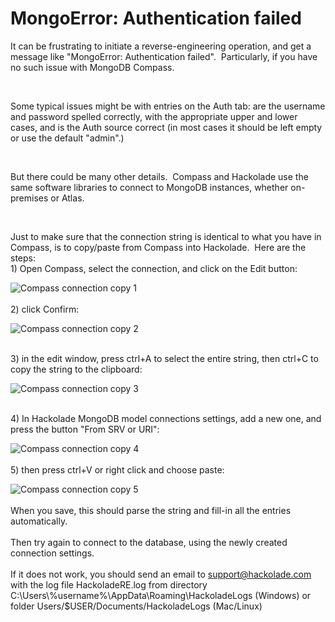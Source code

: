 # MongoError: Authentication failed

It can be frustrating to initiate a reverse-engineering operation, and get a message like "MongoError: Authentication failed".&nbsp; Particularly, if you have no such issue with MongoDB Compass.&nbsp;

&nbsp;

Some typical issues might be with entries on the Auth tab: are the username and password spelled correctly, with the appropriate upper and lower cases, and is the Auth source correct (in most cases it should be left empty or use the default "admin".)&nbsp;

&nbsp;

But there could be many other details.&nbsp; Compass and Hackolade use the same software libraries to connect to MongoDB instances, whether on-premises or Atlas.

&nbsp;

Just to make sure that the connection string is identical to what you have in Compass, is to copy/paste from Compass into Hackolade.  Here are the steps:\
&#49;) Open Compass, select the connection, and click on the Edit button:

![Compass connection copy 1](<lib/Compass connection copy 1.png>)​\
\
&#50;) click Confirm:

![Compass connection copy 2](<lib/Compass connection copy 2.png>)

​\
&#51;) in the edit window, press ctrl+A to select the entire string, then ctrl+C to copy the string to the clipboard:

![Compass connection copy 3](<lib/Compass connection copy 3.png>)

​\
&#52;) In Hackolade MongoDB model connections settings, add a new one, and press the button "From SRV or URI":

![Compass connection copy 4](<lib/Compass connection copy 4.png>)\
\
&#53;) then press ctrl+V or right click and choose paste:

![Compass connection copy 5](<lib/Compass connection copy 5.png>)​\
\
When you save, this should parse the string and fill-in all the entries automatically.\
\
Then try again to connect to the database, using the newly created connection settings.\
\
If it does not work, you should send an email to [support@hackolade.com](<mailto:support@hackolade.com?subject=Cannot%20connect%20to%20MongoDB%20instance>) with the log file HackoladeRE.log from directory&nbsp; C:\\Users\\%username%\\AppData\\Roaming\\HackoladeLogs (Windows) or folder Users/$USER/Documents/HackoladeLogs (Mac/Linux)

&nbsp;

